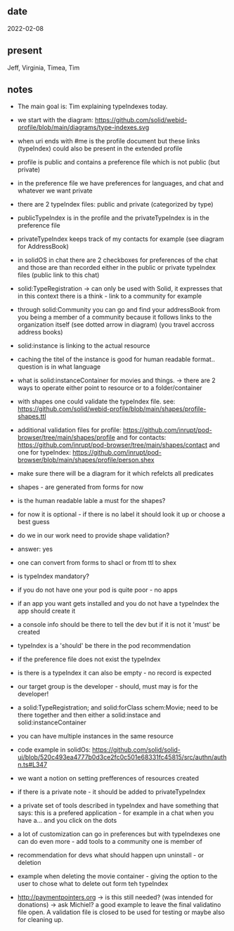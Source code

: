 ## date

  2022-02-08

## present

  Jeff, Virginia, Timea, Tim

## notes

* The main goal is: Tim explaining typeIndexes today.

* we start with the diagram: <https://github.com/solid/webid-profile/blob/main/diagrams/type-indexes.svg>
* when uri ends with #me is the profile document but these links (typeIndex) could also be present in the extended profile
* profile is public and contains a preference file which is not public (but private)

* in the preference file we have preferences for languages, and chat and whatever we want private
* there are 2 typeIndex files: public and private (categorized by type)
* publicTypeIndex is in the profile and the privateTypeIndex is in the preference file
* privateTypeIndex keeps track of my contacts for example (see diagram for AddressBook)
* in solidOS in chat there are 2 checkboxes for preferences of the chat and those are than recorded either in the public or private typeIndex files (public link to this chat)
* solid:TypeRegistration -> can only be used with Solid, it expresses that in this context there is a think - link to a community for example
* through solid:Community you can go and find your addressBook from you being a member of a community because it follows links to the organization itself (see dotted arrow in diagram) (you travel accross address books)
* solid:instance is linking to the actual resource
* caching the titel of the instance is good for human readable format.. question is in what language
* what is solid:instanceContainer for movies and things. -> there are 2 ways to operate either point to resource or to a folder/container
* with shapes one could validate the typeIndex file. see: <https://github.com/solid/webid-profile/blob/main/shapes/profile-shapes.ttl>
* additional validation files for profile: <https://github.com/inrupt/pod-browser/tree/main/shapes/profile> and for contacts: <https://github.com/inrupt/pod-browser/tree/main/shapes/contact> and one for typeIndex: <https://github.com/inrupt/pod-browser/blob/main/shapes/profile/person.shex>
* make sure there will be a diagram for it which refelcts all predicates
* shapes - are generated from forms for now
* is the human readable lable a must for the shapes?
* for now it is optional - if there is no label it should look it up or choose a best guess

* do we in our work need to provide shape validation?
* answer: yes
* one can convert from forms to shacl or from ttl to shex
* is typeIndex mandatory?
* if you do not have one your pod is quite poor - no apps
* if an app you want gets installed and you do not have a typeIndex the app should create it
* a console info should be there to tell the dev but if it is not it 'must' be created
* typeIndex is a 'should' be there in the pod recommendation
* if the preference file does not exist the typeIndex
* is there is a typeIndex it can also be empty - no record is expected
* our target group is the developer - should, must may is for the developer!
* a solid:TypeRegistration; and solid:forClass schem:Movie; need to be there together and then either a solid:instace and solid:instanceContainer
* you can have multiple instances in the same resource 
* code example in solidOs: <https://github.com/solid/solid-ui/blob/520c493ea4777b0d3ce2fc0c501e68331fc45815/src/authn/authn.ts#L347>
* we want a notion on setting prefferences of resources created
* if there is a private note - it should be added to privateTypeIndex
* a private set of tools described in typeIndex and have something that says: this is a prefered application - for example in a chat when you have a... and you click on the dots
* a lot of customization can go in preferences but with typeIndexes one can do even more - add tools to a community one is member of
* recommendation for devs what should happen upn uninstall - or deletion
* example when deleting the movie container - giving the option to the user to chose what to delete out form teh typeIndex
* <http://paymentpointers.org> -> is this still needed? (was intended for donations) -> ask Michiel? a good example to leave the final validatino file open. A validation file is closed to be used for testing or maybe also for cleaning up. 